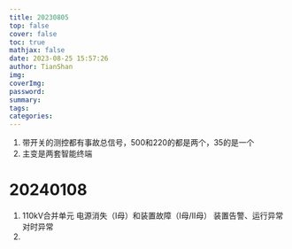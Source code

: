 ```yaml
---
title: 20230805
top: false
cover: false
toc: true
mathjax: false
date: 2023-08-25 15:57:26
author: TianShan
img:
coverImg:
password:
summary:
tags:
categories:
---
```


1. 带开关的测控都有事故总信号，500和220的都是两个，35的是一个
2. 主变是两套智能终端


# 20240108
1. 110kV合并单元
电源消失（I母）和装置故障（I母/II母）
装置告警、运行异常
对时异常
2. 